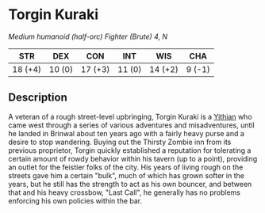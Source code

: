 # Torgin Kuraki
*Medium humanoid (half-orc) Fighter (Brute) 4, N*

**STR**|**DEX**|**CON**|**INT**|**WIS**|**CHA**
-------|-------|-------|-------|-------|-------
18 (+4)|10 (0) |17 (+3)|11 (0) |14 (+2)| 9 (-1)


## Description
A veteran of a rough street-level upbringing, Torgin Kuraki is a [Yithian](../Nations/Yithi.md) who came west through a series of various adventures and misadventures, until he landed in Brinwal about ten years ago with a fairly heavy purse and a desire to stop wandering. Buying out the Thirsty Zombie inn from its previous proprietor, Torgin quickly established a reputation for tolerating a certain amount of rowdy behavior within his tavern (up to a point), providing an outlet for the feistier folks of the city. His years of living rough on the streets gave him a certain "bulk", much of which has grown softer in the years, but he still has the strength to act as his own bouncer, and between that and his heavy crossbow, "Last Call", he generally has no problems enforcing his own policies within the bar.

